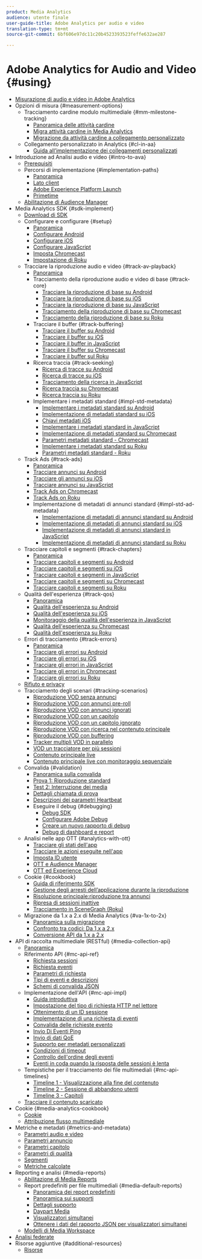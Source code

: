 ```yaml
---
product: Media Analytics
audience: utente finale
user-guide-title: Adobe Analytics per audio e video
translation-type: tm+mt
source-git-commit: 6bf606e97dc11c20b4523393523feffe632ae287

---
```



# Adobe Analytics for Audio and Video {#using}

+ [Misurazione di audio e video in Adobe Analytics](media-overview.md)
+ Opzioni di misura {#measurement-options}
   + Tracciamento cardine modulo multimediale {#mm-milestone-tracking}
      + [Panoramica delle attività cardine](measurement-options/mm-milestone-tracking/milestone-overview.md)
      + [Migra attività cardine in Media Analytics](measurement-options/mm-milestone-tracking/migrate-ms-to-va.md)
      + [Migrazione da attività cardine a collegamento personalizzato](measurement-options/mm-milestone-tracking/migrate-ms-to-cl.md)
   + Collegamento personalizzato in Analytics {#cl-in-aa}
      + [Guida all’implementazione dei collegamenti personalizzati](measurement-options/cl-in-aa/cl-impl-guide.md)
+ Introduzione ad Analisi audio e video {#intro-to-ava}
   + [Prerequisiti](intro-to-ava/prereqs.md)
   + Percorsi di implementazione {#implementation-paths}
      + [Panoramica](intro-to-ava/implementation-paths/implementation-paths.md)
      + [Lato client](intro-to-ava/implementation-paths/client-side-path.md)
      + [Adobe Experience Platform Launch](intro-to-ava/implementation-paths/launch-path.md)
      + [Primetime](intro-to-ava/implementation-paths/primetime-path.md)
   + [Abilitazione di Audience Manager](intro-to-ava/am-enablement.md)
+ Media Analytics SDK {#sdk-implement}
   + [Download di SDK](sdk-implement/download-sdks.md)
   + Configurare e configurare {#setup}
      + [Panoramica](sdk-implement/setup/setup-overview.md)
      + [Configurare Android](sdk-implement/setup/set-up-android.md)
      + [Configurare iOS](sdk-implement/setup/set-up-ios.md)
      + [Configurare JavaScript](sdk-implement/setup/set-up-js.md)
      + [Imposta Chromecast](sdk-implement/setup/set-up-chromecast.md)
      + [Impostazione di Roku](sdk-implement/setup/set-up-roku.md)
   + Tracciare la riproduzione audio e video {#track-av-playback}
      + [Panoramica](sdk-implement/track-av-playback/track-core-overview.md)
      + Tracciamento della riproduzione audio e video di base {#track-core}
         + [Tracciare la riproduzione di base su Android](sdk-implement/track-av-playback/track-core/track-core-android.md)
         + [Tracciare la riproduzione di base su iOS](sdk-implement/track-av-playback/track-core/track-core-ios.md)
         + [Tracciare la riproduzione di base su JavaScript](sdk-implement/track-av-playback/track-core/track-core-js.md)
         + [Tracciamento della riproduzione di base su Chromecast](sdk-implement/track-av-playback/track-core/track-core-chromecast.md)
         + [Tracciamento della riproduzione di base su Roku](sdk-implement/track-av-playback/track-core/track-core-roku.md)
      + Tracciare il buffer {#track-buffering}
         + [Tracciare il buffer su Android](sdk-implement/track-av-playback/track-buffering/track-buffering-android.md)
         + [Tracciare il buffer su iOS](sdk-implement/track-av-playback/track-buffering/track-buffering-ios.md)
         + [Tracciare il buffer in JavaScript](sdk-implement/track-av-playback/track-buffering/track-buffering-js.md)
         + [Tracciare il buffer su Chromecast](sdk-implement/track-av-playback/track-buffering/track-buffering-chromecast.md)
         + [Tracciare il buffer sul Roku](sdk-implement/track-av-playback/track-buffering/track-buffering-roku.md)
      + Ricerca traccia {#track-seeking}
         + [Ricerca di tracce su Android](sdk-implement/track-av-playback/track-seeking/track-seeking-android.md)
         + [Ricerca di tracce su iOS](sdk-implement/track-av-playback/track-seeking/track-seeking-ios.md)
         + [Tracciamento della ricerca in JavaScript](sdk-implement/track-av-playback/track-seeking/track-seeking-js.md)
         + [Ricerca traccia su Chromecast](sdk-implement/track-av-playback/track-seeking/track-seeking-chromecast.md)
         + [Ricerca traccia su Roku](sdk-implement/track-av-playback/track-seeking/track-seeking-roku.md)
      + Implementare i metadati standard {#impl-std-metadata}
         + [Implementare i metadati standard su Android](sdk-implement/track-av-playback/impl-std-metadata/impl-std-metadata-android.md)
         + [Implementazione di metadati standard su iOS](sdk-implement/track-av-playback/impl-std-metadata/impl-std-metadata-ios.md)
         + [Chiavi metadati iOS](sdk-implement/track-av-playback/impl-std-metadata/ios-metadata-keys.md)
         + [Implementare i metadati standard in JavaScript](sdk-implement/track-av-playback/impl-std-metadata/impl-std-metadata-js.md)
         + [Implementazione di metadati standard su Chromecast](sdk-implement/track-av-playback/impl-std-metadata/impl-std-metadata-chromecast.md)
         + [Parametri metadati standard - Chromecast](sdk-implement/track-av-playback/impl-std-metadata/chromecast-metadata.md)
         + [Implementare i metadati standard su Roku](sdk-implement/track-av-playback/impl-std-metadata/impl-std-metadata-roku.md)
         + [Parametri metadati standard - Roku](sdk-implement/track-av-playback/impl-std-metadata/roku-metadata.md)
   + Track Ads {#track-ads}
      + [Panoramica](sdk-implement/track-ads/track-ads-overview.md)
      + [Tracciare annunci su Android](sdk-implement/track-ads/track-ads-android.md)
      + [Tracciare gli annunci su iOS](sdk-implement/track-ads/track-ads-ios.md)
      + [Tracciare annunci su JavaScript](sdk-implement/track-ads/track-ads-js.md)
      + [Track Ads on Chromecast](sdk-implement/track-ads/track-ads-chromecast.md)
      + [Track Ads on Roku](sdk-implement/track-ads/track-ads-roku.md)
      + Implementazione di metadati di annunci standard {#impl-std-ad-metadata}
         + [Implementazione di metadati di annunci standard su Android](sdk-implement/track-ads/impl-std-ad-metadata/impl-std-ad-metadata-android.md)
         + [Implementazione di metadati di annunci standard su iOS](sdk-implement/track-ads/impl-std-ad-metadata/impl-std-ad-metadata-ios.md)
         + [Implementazione di metadati di annunci standard in JavaScript](sdk-implement/track-ads/impl-std-ad-metadata/impl-std-ad-metadata-js.md)
         + [Implementazione di metadati di annunci standard su Roku](sdk-implement/track-ads/impl-std-ad-metadata/impl-std-ad-metadata-roku.md)
   + Tracciare capitoli e segmenti {#track-chapters}
      + [Panoramica](sdk-implement/track-chapters/track-chapters-overview.md)
      + [Tracciare capitoli e segmenti su Android](sdk-implement/track-chapters/track-chapters-android.md)
      + [Tracciare capitoli e segmenti su iOS](sdk-implement/track-chapters/track-chapters-ios.md)
      + [Tracciare capitoli e segmenti in JavaScript](sdk-implement/track-chapters/track-chapters-js.md)
      + [Tracciare capitoli e segmenti su Chromecast](sdk-implement/track-chapters/track-chapters-chromecast.md)
      + [Tracciare capitoli e segmenti su Roku](sdk-implement/track-chapters/track-chapters-roku.md)
   + Qualità dell'esperienza {#track-qos}
      + [Panoramica](sdk-implement/track-qos/track-qos-overview.md)
      + [Qualità dell'esperienza su Android](sdk-implement/track-qos/track-qos-android.md)
      + [Qualità dell'esperienza su iOS](sdk-implement/track-qos/track-qos-ios.md)
      + [Monitoraggio della qualità dell'esperienza in JavaScript](sdk-implement/track-qos/track-qos-js.md)
      + [Qualità dell'esperienza su Chromecast](sdk-implement/track-qos/track-qos-chromecast.md)
      + [Qualità dell'esperienza su Roku](sdk-implement/track-qos/track-qos-roku.md)
   + Errori di tracciamento {#track-errors}
      + [Panoramica](sdk-implement/track-errors/track-errors-overview.md)
      + [Tracciare gli errori su Android](sdk-implement/track-errors/track-errors-android.md)
      + [Tracciare gli errori su iOS](sdk-implement/track-errors/track-errors-ios.md)
      + [Tracciare gli errori in JavaScript](sdk-implement/track-errors/track-errors-js.md)
      + [Tracciare gli errori in Chromecast](sdk-implement/track-errors/track-errors-chromecast.md)
      + [Tracciare gli errori su Roku](sdk-implement/track-errors/track-errors-roku.md)
   + [Rifiuto e privacy](sdk-implement/opt-out-privacy.md)
   + Tracciamento degli scenari {#tracking-scenarios}
      + [Riproduzione VOD senza annunci](sdk-implement/tracking-scenarios/vod-no-intrs-details.md)
      + [Riproduzione VOD con annunci pre-roll](sdk-implement/tracking-scenarios/vod-preroll-ads.md)
      + [Riproduzione VOD con annunci ignorati](sdk-implement/tracking-scenarios/vod-skipped-ads.md)
      + [Riproduzione VOD con un capitolo](sdk-implement/tracking-scenarios/vod-one-chapter.md)
      + [Riproduzione VOD con un capitolo ignorato](sdk-implement/tracking-scenarios/vod-skipped-chapter.md)
      + [Riproduzione VOD con ricerca nel contenuto principale](sdk-implement/tracking-scenarios/vod-seeking.md)
      + [Riproduzione VOD con buffering](sdk-implement/tracking-scenarios/vod-buffering.md)
      + [Tracker multipli VOD in parallelo](sdk-implement/tracking-scenarios/vod-multi-trackers.md)
      + [VOD un tracciatore per più sessioni](sdk-implement/tracking-scenarios/vod-multi-track-one-session.md)
      + [Contenuto principale live](sdk-implement/tracking-scenarios/live-main-content.md)
      + [Contenuto principale live con monitoraggio sequenziale](sdk-implement/tracking-scenarios/live-sequential.md)
   + Convalida {#validation}
      + [Panoramica sulla convalida](sdk-implement/validation/validation-overview.md)
      + [Prova 1: Riproduzione standard](sdk-implement/validation/test1-standard-playback.md)
      + [Test 2: Interruzione dei media](sdk-implement/validation/test2-media-interrupt.md)
      + [Dettagli chiamata di prova](sdk-implement/validation/test-call-details.md)
      + [Descrizioni dei parametri Heartbeat](sdk-implement/validation/heartbeat-params.md)
      + Eseguire il debug {#debugging}
         + [Debug SDK](sdk-implement/validation/debugging/sdk-debugging.md)
         + [Configurare Adobe Debug](sdk-implement/validation/debugging/config-adobe-debug.md)
         + [Creare un nuovo rapporto di debug](sdk-implement/validation/debugging/create-new-debug-report.md)
         + [Debug di dashboard e report](sdk-implement/validation/debugging/debug-dash-repts.md)
   + Analisi nelle app OTT {#analytics-with-ott}
      + [Tracciare gli stati dell'app](sdk-implement/analytics-with-ott/track-app-states.md)
      + [Tracciare le azioni eseguite nell'app](sdk-implement/analytics-with-ott/track-app-actions.md)
      + [Imposta ID utente](sdk-implement/analytics-with-ott/set-user-ids.md)
      + [OTT e Audience Manager](sdk-implement/analytics-with-ott/ott-am.md)
      + [OTT ed Experience Cloud](sdk-implement/analytics-with-ott/ott-experience-cloud.md)
   + Cookie {#cookbook}
      + [Guida di riferimento SDK](sdk-implement/cookbook/sdk-cookbook-overview.md)
      + [Gestione degli arresti dell’applicazione durante la riproduzione](sdk-implement/cookbook/app-interrupts.md)
      + [Risoluzione principale:riproduzione tra annunci](sdk-implement/cookbook/fix-ad-play-ad.md)
      + [Ripresa di sessioni inattive](sdk-implement/cookbook/resuming-inactive.md)
      + [Tracciamento in SceneGraph (Roku)](sdk-implement/cookbook/sdk-track-scenegraph.md)
   + Migrazione da 1.x a 2.x di Media Analytics {#va-1x-to-2x}
      + [Panoramica sulla migrazione](sdk-implement/va-1x-to-2x/mig-1x-2x-overview.md)
      + [Confronto tra codici: Da 1,x a 2,x](sdk-implement/va-1x-to-2x/code-comparison-1x-2x.md)
      + [Conversione API da 1.x a 2.x](sdk-implement/va-1x-to-2x/1x-2x-api-change.md)
+ API di raccolta multimediale (RESTful) {#media-collection-api}
   + [Panoramica](media-collection-api/mc-api-overview.md)
   + Riferimento API {#mc-api-ref}
      + [Richiesta sessioni](media-collection-api/mc-api-ref/mc-api-sessions-req.md)
      + [Richiesta eventi](media-collection-api/mc-api-ref/mc-api-events-req.md)
      + [Parametri di richiesta](media-collection-api/mc-api-ref/mc-api-req-params.md)
      + [Tipi di eventi e descrizioni](media-collection-api/mc-api-ref/mc-api-event-types.md)
      + [Schemi di convalida JSON](media-collection-api/mc-api-ref/mc-api-json-validation.md)
   + Implementazione dell'API {#mc-api-impl}
      + [Guida introduttiva](media-collection-api/mc-api-impl/mc-api-quick-start.md)
      + [Impostazione del tipo di richiesta HTTP nel lettore](media-collection-api/mc-api-impl/mc-api-set-http-req.md)
      + [Ottenimento di un ID sessione](media-collection-api/mc-api-impl/mc-api-obtain-sid.md)
      + [Implementazione di una richiesta di eventi](media-collection-api/mc-api-impl/mc-api-impl-events-req.md)
      + [Convalida delle richieste evento](media-collection-api/mc-api-impl/mc-api-validate-reqs.md)
      + [Invio Di Eventi Ping](media-collection-api/mc-api-impl/mc-api-sed-pings.md)
      + [Invio di dati QoE](media-collection-api/mc-api-impl/mc-api-sending-qoe.md)
      + [Supporto per metadati personalizzati](media-collection-api/mc-api-impl/mc-api-custom-meta.md)
      + [Condizioni di timeout](media-collection-api/mc-api-impl/mc-api-timeout.md)
      + [Controllo dell'ordine degli eventi](media-collection-api/mc-api-impl/mc-api-ctrl-order.md)
      + [Eventi in coda quando la risposta delle sessioni è lenta](media-collection-api/mc-api-impl/mc-api-queuing.md)
   + Tempistiche per il tracciamento dei file multimediali {#mc-api-timelines}
      + [Timeline 1 - Visualizzazione alla fine del contenuto](media-collection-api/mc-api-timelines/mc-api-timeline-1.md)
      + [Timeline 2 - Sessione di abbandono utenti](media-collection-api/mc-api-timelines/mc-api-timeline-2.md)
      + [Timeline 3 - Capitoli](media-collection-api/mc-api-timelines/mc-api-timeline-3.md)
   + [Tracciare il contenuto scaricato](media-collection-api/track-downloaded-content.md)
+ Cookie {#media-analytics-cookbook}
   + [Cookie](media-analytics-cookbook/media-analytics-cookbook.md)
   + [Attribuzione flusso multimediale](media-analytics-cookbook/media-dimensions.md)
+ Metriche e metadati {#metrics-and-metadata}
   + [Parametri audio e video](metrics-and-metadata/audio-video-parameters.md)
   + [Parametri annuncio](metrics-and-metadata/ad-parameters.md)
   + [Parametri capitolo](metrics-and-metadata/chapter-parameters.md)
   + [Parametri di qualità](metrics-and-metadata/quality-parameters.md)
   + [Segmenti](metrics-and-metadata/segments.md)
   + [Metriche calcolate](metrics-and-metadata/calculated-metrics.md)
+ Reporting e analisi {#media-reports}
   + [Abilitazione di Media Reports](media-reports/media-reports-enable.md)
   + Report predefiniti per file multimediali {#media-default-reports}
      + [Panoramica dei report predefiniti](media-reports/media-default-reports/default-reports-overview.md)
      + [Panoramica sui supporti](media-reports/media-default-reports/media-reports-overview.md)
      + [Dettagli supporto](media-reports/media-default-reports/media-reports-detail.md)
      + [Daypart Media](media-reports/media-default-reports/media-reports-daypart.md)
      + [Visualizzatori simultanei](media-reports/media-default-reports/media-concurrent-viewers.md)
      + [Ottenere i dati del rapporto JSON per visualizzatori simultanei](media-reports/media-default-reports/get-concurrent-json.md)
   + [Modelli di Media Workspace](media-reports/media-workspace-templates.md)
+ [Analisi federate](federated-analytics.md)
+ Risorse aggiuntive {#additional-resources}
   + [Risorse](additional-resources/doc-updates.md)
